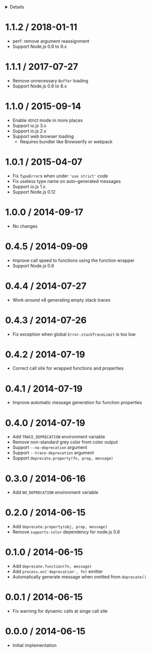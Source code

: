<!-- START doctoc generated TOC please keep comment here to allow auto update -->
<!-- DON'T EDIT THIS SECTION, INSTEAD RE-RUN doctoc TO UPDATE -->
<details>
<summary>Details</summary>

- [1.1.2 / 2018-01-11](#112--2018-01-11)
- [1.1.1 / 2017-07-27](#111--2017-07-27)
- [1.1.0 / 2015-09-14](#110--2015-09-14)
- [1.0.1 / 2015-04-07](#101--2015-04-07)
- [1.0.0 / 2014-09-17](#100--2014-09-17)
- [0.4.5 / 2014-09-09](#045--2014-09-09)
- [0.4.4 / 2014-07-27](#044--2014-07-27)
- [0.4.3 / 2014-07-26](#043--2014-07-26)
- [0.4.2 / 2014-07-19](#042--2014-07-19)
- [0.4.1 / 2014-07-19](#041--2014-07-19)
- [0.4.0 / 2014-07-19](#040--2014-07-19)
- [0.3.0 / 2014-06-16](#030--2014-06-16)
- [0.2.0 / 2014-06-15](#020--2014-06-15)
- [0.1.0 / 2014-06-15](#010--2014-06-15)
- [0.0.1 / 2014-06-15](#001--2014-06-15)
- [0.0.0 / 2014-06-15](#000--2014-06-15)

</details>
<!-- END doctoc generated TOC please keep comment here to allow auto update -->

1.1.2 / 2018-01-11
==================

  * perf: remove argument reassignment
  * Support Node.js 0.6 to 9.x

1.1.1 / 2017-07-27
==================

  * Remove unnecessary `Buffer` loading
  * Support Node.js 0.6 to 8.x

1.1.0 / 2015-09-14
==================

  * Enable strict mode in more places
  * Support io.js 3.x
  * Support io.js 2.x
  * Support web browser loading
    - Requires bundler like Browserify or webpack

1.0.1 / 2015-04-07
==================

  * Fix `TypeError`s when under `'use strict'` code
  * Fix useless type name on auto-generated messages
  * Support io.js 1.x
  * Support Node.js 0.12

1.0.0 / 2014-09-17
==================

  * No changes

0.4.5 / 2014-09-09
==================

  * Improve call speed to functions using the function wrapper
  * Support Node.js 0.6

0.4.4 / 2014-07-27
==================

  * Work-around v8 generating empty stack traces

0.4.3 / 2014-07-26
==================

  * Fix exception when global `Error.stackTraceLimit` is too low

0.4.2 / 2014-07-19
==================

  * Correct call site for wrapped functions and properties

0.4.1 / 2014-07-19
==================

  * Improve automatic message generation for function properties

0.4.0 / 2014-07-19
==================

  * Add `TRACE_DEPRECATION` environment variable
  * Remove non-standard grey color from color output
  * Support `--no-deprecation` argument
  * Support `--trace-deprecation` argument
  * Support `deprecate.property(fn, prop, message)`

0.3.0 / 2014-06-16
==================

  * Add `NO_DEPRECATION` environment variable

0.2.0 / 2014-06-15
==================

  * Add `deprecate.property(obj, prop, message)`
  * Remove `supports-color` dependency for node.js 0.8

0.1.0 / 2014-06-15
==================

  * Add `deprecate.function(fn, message)`
  * Add `process.on('deprecation', fn)` emitter
  * Automatically generate message when omitted from `deprecate()`

0.0.1 / 2014-06-15
==================

  * Fix warning for dynamic calls at singe call site

0.0.0 / 2014-06-15
==================

  * Initial implementation

